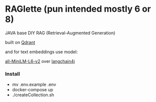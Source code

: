 # RAGlette (pun intended mostly 6 or 8)

JAVA base DIY RAG (Retrieval-Augmented Generation)

built on [Qdrant](https://github.com/qdrant/qdrant)

and for text embeddings use model:

[all-MiniLM-L6-v2](https://huggingface.co/Xenova/all-MiniLM-L6-v2)
over [langchain4j](https://github.com/langchain4j/langchain4j)



### Install
- mv .env.example .env
- docker-compose up
- ./createCollection.sh
